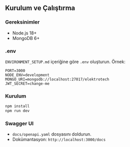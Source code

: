 ## Kurulum ve Çalıştırma

### Gereksinimler
- Node.js 18+
- MongoDB 6+

### .env
`ENVIRONMENT_SETUP.md` içeriğine göre `.env` oluşturun. Örnek:

```env
PORT=3000
NODE_ENV=development
MONGO_URI=mongodb://localhost:27017/elektrotech
JWT_SECRET=change-me
```

### Kurulum
```bash
npm install
npm run dev
```

### Swagger UI
- `docs/openapi.yaml` dosyasını doldurun.
- Dokümantasyon: `http://localhost:3000/docs` 
